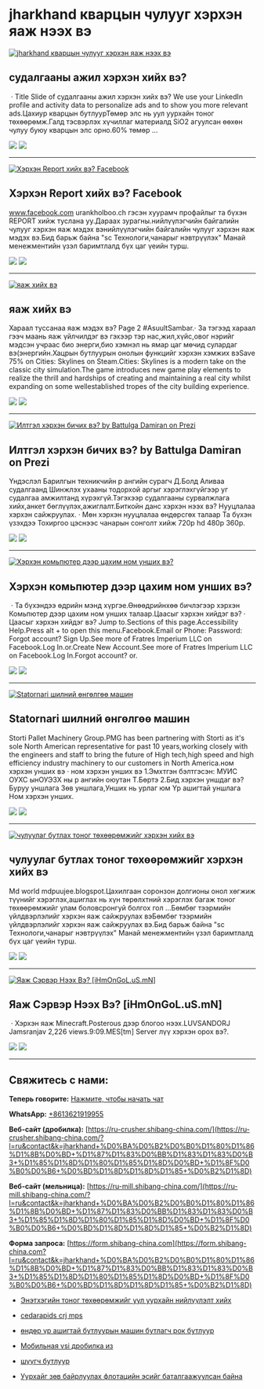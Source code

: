# jharkhand кварцын чулууг хэрхэн яаж нээх вэ

<a href="https://swt.shibang-china.com/?l=ru&img&k=jharkhand+%D0%BA%D0%B2%D0%B0%D1%80%D1%86%D1%8B%D0%BD+%D1%87%D1%83%D0%BB%D1%83%D1%83%D0%B3+%D1%85%D1%8D%D1%80%D1%85%D1%8D%D0%BD+%D1%8F%D0%B0%D0%B6+%D0%BD%D1%8D%D1%8D%D1%85+%D0%B2%D1%8D" target="_blank">![jharkhand кварцын чулууг хэрхэн яаж нээх вэ](http://static.shibang-china.com/all-800x300/1459.jpg)</a>

## судалгааны ажил хэрхэн хийх вэ?
&nbsp;&#0183;&#32;Title Slide of судалгааны ажил хэрхэн хийх вэ? We use your LinkedIn profile and activity data to personalize ads and to show you more relevant ads.Цахиур кварцын бутлуурТөмөр элс нь уул уурхайн тоног төхөөрөмж.Галд тэсвэрлэх хүчиллаг материалд SiO2 агуулсан өөхөн чулуу буюу кварцын элс орно.60% төмөр …


<a href="https://whatsapp.shibangsoft.com/WhatsApp.php" target="_blank" title="WhatsApp">![](http://static.shibang-china.com/icon/whatsapp.png)</a> <a href="https://swt.shibang-china.com/?l=ru&icon&k=jharkhand+%D0%BA%D0%B2%D0%B0%D1%80%D1%86%D1%8B%D0%BD+%D1%87%D1%83%D0%BB%D1%83%D1%83%D0%B3+%D1%85%D1%8D%D1%80%D1%85%D1%8D%D0%BD+%D1%8F%D0%B0%D0%B6+%D0%BD%D1%8D%D1%8D%D1%85+%D0%B2%D1%8D" target="_blank">![](http://static.shibang-china.com/icon/chat-ru.png)</a>

---

<a href="https://swt.shibang-china.com/?l=ru&img&k=jharkhand+%D0%BA%D0%B2%D0%B0%D1%80%D1%86%D1%8B%D0%BD+%D1%87%D1%83%D0%BB%D1%83%D1%83%D0%B3+%D1%85%D1%8D%D1%80%D1%85%D1%8D%D0%BD+%D1%8F%D0%B0%D0%B6+%D0%BD%D1%8D%D1%8D%D1%85+%D0%B2%D1%8D" target="_blank">![Хэрхэн Report хийх вэ? Facebook](http://static.shibang-china.com/all-800x300/217.jpg)</a>

## Хэрхэн Report хийх вэ? Facebook
www.facebook.com urankholboo.ch гэсэн хуурамч профайлыг та бүхэн REPORT хийж туслана уу.Дараах зурагны.нийлүүлэгчийн байгалийн чулууг хэрхэн яаж мэдэх вэнийлүүлэгчийн байгалийн чулууг хэрхэн яаж мэдэх вэ.Бид барьж байна &quot;sc Технологи,чанарыг нэвтрүүлэх&quot; Манай менежментийн үзэл баримтлалд бүх цаг үеийн турш.


<a href="https://whatsapp.shibangsoft.com/WhatsApp.php" target="_blank" title="WhatsApp">![](http://static.shibang-china.com/icon/whatsapp.png)</a> <a href="https://swt.shibang-china.com/?l=ru&icon&k=jharkhand+%D0%BA%D0%B2%D0%B0%D1%80%D1%86%D1%8B%D0%BD+%D1%87%D1%83%D0%BB%D1%83%D1%83%D0%B3+%D1%85%D1%8D%D1%80%D1%85%D1%8D%D0%BD+%D1%8F%D0%B0%D0%B6+%D0%BD%D1%8D%D1%8D%D1%85+%D0%B2%D1%8D" target="_blank">![](http://static.shibang-china.com/icon/chat-ru.png)</a>

---

<a href="https://swt.shibang-china.com/?l=ru&img&k=jharkhand+%D0%BA%D0%B2%D0%B0%D1%80%D1%86%D1%8B%D0%BD+%D1%87%D1%83%D0%BB%D1%83%D1%83%D0%B3+%D1%85%D1%8D%D1%80%D1%85%D1%8D%D0%BD+%D1%8F%D0%B0%D0%B6+%D0%BD%D1%8D%D1%8D%D1%85+%D0%B2%D1%8D" target="_blank">![яаж хийх вэ](http://static.shibang-china.com/all-800x300/96.jpg)</a>

## яаж хийх вэ
Хараал туссанаа яаж мэдэх вэ? Page 2 #AsuultSambar.&#183; За тэгээд хараал гээч маань яаж үйлчилдэг вэ гэхээр тэр нас,жил,хүйс,овог нэрийг мэдсэн учраас био энерги,био хэмнэл нь ямар цаг мөчид сулардаг вэ(энергийн.Хацрын бутлуурын онолын функцийг хэрхэн хэмжих вэSave 75% on Cities: Skylines on Steam.Cities: Skylines is a modern take on the classic city simulation.The game introduces new game play elements to realize the thrill and hardships of creating and maintaining a real city whilst expanding on some wellestablished tropes of the city building experience.


<a href="https://whatsapp.shibangsoft.com/WhatsApp.php" target="_blank" title="WhatsApp">![](http://static.shibang-china.com/icon/whatsapp.png)</a> <a href="https://swt.shibang-china.com/?l=ru&icon&k=jharkhand+%D0%BA%D0%B2%D0%B0%D1%80%D1%86%D1%8B%D0%BD+%D1%87%D1%83%D0%BB%D1%83%D1%83%D0%B3+%D1%85%D1%8D%D1%80%D1%85%D1%8D%D0%BD+%D1%8F%D0%B0%D0%B6+%D0%BD%D1%8D%D1%8D%D1%85+%D0%B2%D1%8D" target="_blank">![](http://static.shibang-china.com/icon/chat-ru.png)</a>

---

<a href="https://swt.shibang-china.com/?l=ru&img&k=jharkhand+%D0%BA%D0%B2%D0%B0%D1%80%D1%86%D1%8B%D0%BD+%D1%87%D1%83%D0%BB%D1%83%D1%83%D0%B3+%D1%85%D1%8D%D1%80%D1%85%D1%8D%D0%BD+%D1%8F%D0%B0%D0%B6+%D0%BD%D1%8D%D1%8D%D1%85+%D0%B2%D1%8D" target="_blank">![Илтгэл хэрхэн бичих вэ? by Battulga Damiran on Prezi](http://static.shibang-china.com/all-800x300/545.jpg)</a>

## Илтгэл хэрхэн бичих вэ? by Battulga Damiran on Prezi
Үндэслэл Барилгын техникчийн р ангийн сурагч Д.Болд Аливаа судалгаанд Шинжлэх ухааны тодорхой аргыг хэрэглэхгүйгээр уг судалгаа амжилтанд хүрэхгүй.Тэгэхээр судалгааны сурвалжлага хийх,анкет бөглүүлэх,ажиглалт.Биткойн данс хэрхэн нээх вэ? Нууцлалаа хэрхэн сайжруулах.&nbsp;&#0183;&#32;Мөн хэрхэн нууцлалаа өндөрсгөх талаар Та бүхэн үзэхдээ Тохиргоо цэснээс чанарын сонголт хийж 720p hd 480p 360p.


<a href="https://whatsapp.shibangsoft.com/WhatsApp.php" target="_blank" title="WhatsApp">![](http://static.shibang-china.com/icon/whatsapp.png)</a> <a href="https://swt.shibang-china.com/?l=ru&icon&k=jharkhand+%D0%BA%D0%B2%D0%B0%D1%80%D1%86%D1%8B%D0%BD+%D1%87%D1%83%D0%BB%D1%83%D1%83%D0%B3+%D1%85%D1%8D%D1%80%D1%85%D1%8D%D0%BD+%D1%8F%D0%B0%D0%B6+%D0%BD%D1%8D%D1%8D%D1%85+%D0%B2%D1%8D" target="_blank">![](http://static.shibang-china.com/icon/chat-ru.png)</a>

---

<a href="https://swt.shibang-china.com/?l=ru&img&k=jharkhand+%D0%BA%D0%B2%D0%B0%D1%80%D1%86%D1%8B%D0%BD+%D1%87%D1%83%D0%BB%D1%83%D1%83%D0%B3+%D1%85%D1%8D%D1%80%D1%85%D1%8D%D0%BD+%D1%8F%D0%B0%D0%B6+%D0%BD%D1%8D%D1%8D%D1%85+%D0%B2%D1%8D" target="_blank">![Хэрхэн комьпютер дээр цахим ном унших вэ?](http://static.shibang-china.com/all-800x300/78.jpg)</a>

## Хэрхэн комьпютер дээр цахим ном унших вэ?
&nbsp;&#0183;&#32;Та бүхэндээ өдрийн мэнд хүргэе.Өнөөдрийнхөө бичлэгээр хэрхэн Комьпютер дээр цахим ном унших талаар.Цаасыг хэрхэн хийдэг вэ?&nbsp;&#0183;&#32;Цаасыг хэрхэн хийдэг вэ? Jump to.Sections of this page.Accessibility Help.Press alt + to open this menu.Facebook.Email or Phone: Password: Forgot account? Sign Up.See more of Fratres Imperium LLC on Facebook.Log In.or.Create New Account.See more of Fratres Imperium LLC on Facebook.Log In.Forgot account? or.


<a href="https://whatsapp.shibangsoft.com/WhatsApp.php" target="_blank" title="WhatsApp">![](http://static.shibang-china.com/icon/whatsapp.png)</a> <a href="https://swt.shibang-china.com/?l=ru&icon&k=jharkhand+%D0%BA%D0%B2%D0%B0%D1%80%D1%86%D1%8B%D0%BD+%D1%87%D1%83%D0%BB%D1%83%D1%83%D0%B3+%D1%85%D1%8D%D1%80%D1%85%D1%8D%D0%BD+%D1%8F%D0%B0%D0%B6+%D0%BD%D1%8D%D1%8D%D1%85+%D0%B2%D1%8D" target="_blank">![](http://static.shibang-china.com/icon/chat-ru.png)</a>

---

<a href="https://swt.shibang-china.com/?l=ru&img&k=jharkhand+%D0%BA%D0%B2%D0%B0%D1%80%D1%86%D1%8B%D0%BD+%D1%87%D1%83%D0%BB%D1%83%D1%83%D0%B3+%D1%85%D1%8D%D1%80%D1%85%D1%8D%D0%BD+%D1%8F%D0%B0%D0%B6+%D0%BD%D1%8D%D1%8D%D1%85+%D0%B2%D1%8D" target="_blank">![Statornari шилний өнгөлгөө машин](http://static.shibang-china.com/all-800x300/741.jpg)</a>

## Statornari шилний өнгөлгөө машин
Storti Pallet Machinery Group.PMG has been partnering with Storti as it's sole North American representative for past 10 years,working closely with the engineers and staff to bring the future of High tech,high speed and high efficiency industry machinery to our customers in North America.ном хэрхэн унших вэ&nbsp;&#0183;&#32;ном хэрхэн унших вэ 1.Эмхтгэн бэлтгэсэн: МУИС ОУХС ынОУЭЗХ ны р ангийн оюутан Т.Бөртэ 2.Бид хэрхэн уншдаг вэ? Буруу уншлага Зөв уншлага,Унших нь урлаг юм Үр ашигтай уншлага Ном хэрхэн унших.


<a href="https://whatsapp.shibangsoft.com/WhatsApp.php" target="_blank" title="WhatsApp">![](http://static.shibang-china.com/icon/whatsapp.png)</a> <a href="https://swt.shibang-china.com/?l=ru&icon&k=jharkhand+%D0%BA%D0%B2%D0%B0%D1%80%D1%86%D1%8B%D0%BD+%D1%87%D1%83%D0%BB%D1%83%D1%83%D0%B3+%D1%85%D1%8D%D1%80%D1%85%D1%8D%D0%BD+%D1%8F%D0%B0%D0%B6+%D0%BD%D1%8D%D1%8D%D1%85+%D0%B2%D1%8D" target="_blank">![](http://static.shibang-china.com/icon/chat-ru.png)</a>

---

<a href="https://swt.shibang-china.com/?l=ru&img&k=jharkhand+%D0%BA%D0%B2%D0%B0%D1%80%D1%86%D1%8B%D0%BD+%D1%87%D1%83%D0%BB%D1%83%D1%83%D0%B3+%D1%85%D1%8D%D1%80%D1%85%D1%8D%D0%BD+%D1%8F%D0%B0%D0%B6+%D0%BD%D1%8D%D1%8D%D1%85+%D0%B2%D1%8D" target="_blank">![чулуулаг бутлах тоног төхөөрөмжийг хэрхэн хийх вэ](http://static.shibang-china.com/all-800x300/892.jpg)</a>

## чулуулаг бутлах тоног төхөөрөмжийг хэрхэн хийх вэ
Md world mdpuujee.blogspot.Цахилгаан соронзон долгионы онол хөгжиж түүнийг хэрэглэх,ашиглах нь хүн төрөлхтний хэрэглэх багаж тоног төхөөрөмжийг улам боловсронгуй болгох гол …Бөмбөг тээрмийн үйлдвэрлэлийг хэрхэн яаж сайжруулах вэБөмбөг тээрмийн үйлдвэрлэлийг хэрхэн яаж сайжруулах вэ.Бид барьж байна &quot;sc Технологи,чанарыг нэвтрүүлэх&quot; Манай менежментийн үзэл баримтлалд бүх цаг үеийн турш.


<a href="https://whatsapp.shibangsoft.com/WhatsApp.php" target="_blank" title="WhatsApp">![](http://static.shibang-china.com/icon/whatsapp.png)</a> <a href="https://swt.shibang-china.com/?l=ru&icon&k=jharkhand+%D0%BA%D0%B2%D0%B0%D1%80%D1%86%D1%8B%D0%BD+%D1%87%D1%83%D0%BB%D1%83%D1%83%D0%B3+%D1%85%D1%8D%D1%80%D1%85%D1%8D%D0%BD+%D1%8F%D0%B0%D0%B6+%D0%BD%D1%8D%D1%8D%D1%85+%D0%B2%D1%8D" target="_blank">![](http://static.shibang-china.com/icon/chat-ru.png)</a>

---

<a href="https://swt.shibang-china.com/?l=ru&img&k=jharkhand+%D0%BA%D0%B2%D0%B0%D1%80%D1%86%D1%8B%D0%BD+%D1%87%D1%83%D0%BB%D1%83%D1%83%D0%B3+%D1%85%D1%8D%D1%80%D1%85%D1%8D%D0%BD+%D1%8F%D0%B0%D0%B6+%D0%BD%D1%8D%D1%8D%D1%85+%D0%B2%D1%8D" target="_blank">![Яаж Сэрвэр Нээх Вэ? [iHmOnGoL.uS.mN]](http://static.shibang-china.com/all-800x300/784.jpg)</a>

## Яаж Сэрвэр Нээх Вэ? [iHmOnGoL.uS.mN]
&nbsp;&#0183;&#32;Хэрхэн яаж Minecraft.Posterous дээр блогоо нээх.LUVSANDORJ Jamsranjav 2,226 views.9:09.MES[tm] Server лүү хэрхэн орох вэ?.

<a href="https://whatsapp.shibangsoft.com/WhatsApp.php" target="_blank" title="WhatsApp">![](http://static.shibang-china.com/icon/whatsapp.png)</a> <a href="https://swt.shibang-china.com/?l=ru&icon&k=jharkhand+%D0%BA%D0%B2%D0%B0%D1%80%D1%86%D1%8B%D0%BD+%D1%87%D1%83%D0%BB%D1%83%D1%83%D0%B3+%D1%85%D1%8D%D1%80%D1%85%D1%8D%D0%BD+%D1%8F%D0%B0%D0%B6+%D0%BD%D1%8D%D1%8D%D1%85+%D0%B2%D1%8D" target="_blank">![](http://static.shibang-china.com/icon/chat-ru.png)</a>

---
## Свяжитесь с нами:

**Теперь говорите:** [Нажмите, чтобы начать чат](https://swt.shibang-china.com?l=ru&contact&k=jharkhand+%D0%BA%D0%B2%D0%B0%D1%80%D1%86%D1%8B%D0%BD+%D1%87%D1%83%D0%BB%D1%83%D1%83%D0%B3+%D1%85%D1%8D%D1%80%D1%85%D1%8D%D0%BD+%D1%8F%D0%B0%D0%B6+%D0%BD%D1%8D%D1%8D%D1%85+%D0%B2%D1%8D)

**WhatsApp:**  [+8613621919955](https://whatsapp.shibangsoft.com/WhatsApp.php)

**Веб-сайт (дробилка):** [https://ru-crusher.shibang-china.com/](https://ru-crusher.shibang-china.com/?l=ru&contact&k=jharkhand+%D0%BA%D0%B2%D0%B0%D1%80%D1%86%D1%8B%D0%BD+%D1%87%D1%83%D0%BB%D1%83%D1%83%D0%B3+%D1%85%D1%8D%D1%80%D1%85%D1%8D%D0%BD+%D1%8F%D0%B0%D0%B6+%D0%BD%D1%8D%D1%8D%D1%85+%D0%B2%D1%8D)

**Веб-сайт (мельница):** [https://ru-mill.shibang-china.com/](https://ru-mill.shibang-china.com/?l=ru&contact&k=jharkhand+%D0%BA%D0%B2%D0%B0%D1%80%D1%86%D1%8B%D0%BD+%D1%87%D1%83%D0%BB%D1%83%D1%83%D0%B3+%D1%85%D1%8D%D1%80%D1%85%D1%8D%D0%BD+%D1%8F%D0%B0%D0%B6+%D0%BD%D1%8D%D1%8D%D1%85+%D0%B2%D1%8D)

**Форма запроса:** [https://form.shibang-china.com](https://form.shibang-china.com?l=ru&contact&k=jharkhand+%D0%BA%D0%B2%D0%B0%D1%80%D1%86%D1%8B%D0%BD+%D1%87%D1%83%D0%BB%D1%83%D1%83%D0%B3+%D1%85%D1%8D%D1%80%D1%85%D1%8D%D0%BD+%D1%8F%D0%B0%D0%B6+%D0%BD%D1%8D%D1%8D%D1%85+%D0%B2%D1%8D)

* [Энэтхэгийн тоног төхөөрөмжийг уул уурхайн нийлүүлэлт хийх](../128/%D0%AD%D0%BD%D1%8D%D1%82%D1%85%D1%8D%D0%B3%D0%B8%D0%B9%D0%BD%20%D1%82%D0%BE%D0%BD%D0%BE%D0%B3%20%D1%82%D3%A9%D1%85%D3%A9%D3%A9%D1%80%D3%A9%D0%BC%D0%B6%D0%B8%D0%B9%D0%B3%20%D1%83%D1%83%D0%BB%20%D1%83%D1%83%D1%80%D1%85%D0%B0%D0%B9%D0%BD%20%D0%BD%D0%B8%D0%B9%D0%BB%D2%AF%D2%AF%D0%BB%D1%8D%D0%BB%D1%82%20%D1%85%D0%B8%D0%B9%D1%85.md)

* [cedarapids crj mps](../126/cedarapids%20crj%20mps.md)

* [өндөр үр ашигтай бутлуурын машин бутлагч рок бутлуур](../128/%D3%A9%D0%BD%D0%B4%D3%A9%D1%80%20%D2%AF%D1%80%20%D0%B0%D1%88%D0%B8%D0%B3%D1%82%D0%B0%D0%B9%20%D0%B1%D1%83%D1%82%D0%BB%D1%83%D1%83%D1%80%D1%8B%D0%BD%20%D0%BC%D0%B0%D1%88%D0%B8%D0%BD%20%D0%B1%D1%83%D1%82%D0%BB%D0%B0%D0%B3%D1%87%20%D1%80%D0%BE%D0%BA%20%D0%B1%D1%83%D1%82%D0%BB%D1%83%D1%83%D1%80.md)

* [Мобильная vsi дробилка из](../126/%D0%9C%D0%BE%D0%B1%D0%B8%D0%BB%D1%8C%D0%BD%D0%B0%D1%8F%20vsi%20%D0%B4%D1%80%D0%BE%D0%B1%D0%B8%D0%BB%D0%BA%D0%B0%20%D0%B8%D0%B7.md)

* [шүүгч бутлуур](../130/%D1%88%D2%AF%D2%AF%D0%B3%D1%87%20%D0%B1%D1%83%D1%82%D0%BB%D1%83%D1%83%D1%80.md)

* [Уурхайг зөв байрлуулах флотацийн эсийг баталгаажуулсан байна](../129/%D0%A3%D1%83%D1%80%D1%85%D0%B0%D0%B9%D0%B3%20%D0%B7%D3%A9%D0%B2%20%D0%B1%D0%B0%D0%B9%D1%80%D0%BB%D1%83%D1%83%D0%BB%D0%B0%D1%85%20%D1%84%D0%BB%D0%BE%D1%82%D0%B0%D1%86%D0%B8%D0%B9%D0%BD%20%D1%8D%D1%81%D0%B8%D0%B9%D0%B3%20%D0%B1%D0%B0%D1%82%D0%B0%D0%BB%D0%B3%D0%B0%D0%B0%D0%B6%D1%83%D1%83%D0%BB%D1%81%D0%B0%D0%BD%20%D0%B1%D0%B0%D0%B9%D0%BD%D0%B0.md)